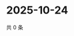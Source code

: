 # 2025-10-24

共 0 条

<!-- BEGIN ZHIHUQUESTIONS -->
<!-- 最后更新时间 Fri Oct 24 2025 12:13:37 GMT+0800 (China Standard Time) -->

<!-- END ZHIHUQUESTIONS -->

